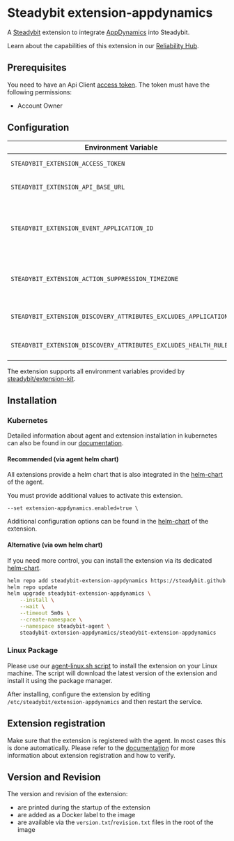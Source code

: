 # Steadybit extension-appdynamics

A [Steadybit](https://www.steadybit.com/) extension to integrate [AppDynamics](https://docs.appdynamics.com/) into Steadybit.

Learn about the capabilities of this extension in our [Reliability Hub](https://hub.steadybit.com/extension/com.steadybit.extension_appdynamics).

## Prerequisites

You need to have an Api Client [access token](https://docs.appdynamics.com/appd/23.x/latest/en/extend-appdynamics/appdynamics-apis/api-clients). The token must have the following permissions:
- Account Owner

## Configuration

| Environment Variable                                             | Helm value                                 | Meaning                                                                                                                                                                                                         | Required | Default |
|------------------------------------------------------------------|--------------------------------------------|-----------------------------------------------------------------------------------------------------------------------------------------------------------------------------------------------------------------|----------|---------|
| `STEADYBIT_EXTENSION_ACCESS_TOKEN`                               | appdynamics.accessToken                    | The Access Token used to access the AppDynamics API.                                                                                                                                                            | yes      |         |
| `STEADYBIT_EXTENSION_API_BASE_URL`                               | appdynamics.apiBaseUrl                     | The base url for AppDynamics API Calls, for example `https://XXXXXXXXX.saas.appdynamics.com`                                                                                                                    | yes      |         |
| `STEADYBIT_EXTENSION_EVENT_APPLICATION_ID`                       | appdynamics.eventApplicationID             | The extension reports experiment executions to AppDynamics if an Application Event ID (A manually created Steadybit App is sufficient) is given, which helps you to correlate experiments with your dashboards. | no       |         |
| `STEADYBIT_EXTENSION_ACTION_SUPPRESSION_TIMEZONE`                | appdynamics.actionSuppressionTimezone      | The timezone to enforce for the action suppression action in the form "Europe/Paris", if none, the local one will be determined where the extension is deployed (optional).                                     | no       |         |
| `STEADYBIT_EXTENSION_DISCOVERY_ATTRIBUTES_EXCLUDES_APPLICATIONS` | `discovery.attributes.excludes.application | List of Application attributes to exclude from discovery.. Checked by key equality and supporting trailing "*"                                                                                                  | no       |         |
| `STEADYBIT_EXTENSION_DISCOVERY_ATTRIBUTES_EXCLUDES_HEALTH_RULES` | `discovery.attributes.excludes.healthRule  | List of Health Rule attributes to exclude from discovery.. Checked by key equality and supporting trailing "*"                                                                                                  | no       |         |

The extension supports all environment variables provided by [steadybit/extension-kit](https://github.com/steadybit/extension-kit#environment-variables).

## Installation

### Kubernetes

Detailed information about agent and extension installation in kubernetes can also be found in
our [documentation](https://docs.steadybit.com/install-and-configure/install-agent/install-on-kubernetes).

#### Recommended (via agent helm chart)

All extensions provide a helm chart that is also integrated in the
[helm-chart](https://github.com/steadybit/helm-charts/tree/main/charts/steadybit-agent) of the agent.

You must provide additional values to activate this extension.

```
--set extension-appdynamics.enabled=true \
```

Additional configuration options can be found in
the [helm-chart](https://github.com/steadybit/extension-appdynamics/blob/main/charts/steadybit-extension-appdynamics/values.yaml) of the
extension.

#### Alternative (via own helm chart)

If you need more control, you can install the extension via its
dedicated [helm-chart](https://github.com/steadybit/extension-appdynamics/blob/main/charts/steadybit-extension-appdynamics).

```bash
helm repo add steadybit-extension-appdynamics https://steadybit.github.io/extension-appdynamics
helm repo update
helm upgrade steadybit-extension-appdynamics \
    --install \
    --wait \
    --timeout 5m0s \
    --create-namespace \
    --namespace steadybit-agent \
    steadybit-extension-appdynamics/steadybit-extension-appdynamics
```

### Linux Package

Please use
our [agent-linux.sh script](https://docs.steadybit.com/install-and-configure/install-agent/install-on-linux-hosts)
to install the extension on your Linux machine. The script will download the latest version of the extension and install
it using the package manager.

After installing, configure the extension by editing `/etc/steadybit/extension-appdynamics` and then restart the service.

## Extension registration

Make sure that the extension is registered with the agent. In most cases this is done automatically. Please refer to
the [documentation](https://docs.steadybit.com/install-and-configure/install-agent/extension-registration) for more
information about extension registration and how to verify.

## Version and Revision

The version and revision of the extension:
- are printed during the startup of the extension
- are added as a Docker label to the image
- are available via the `version.txt`/`revision.txt` files in the root of the image
